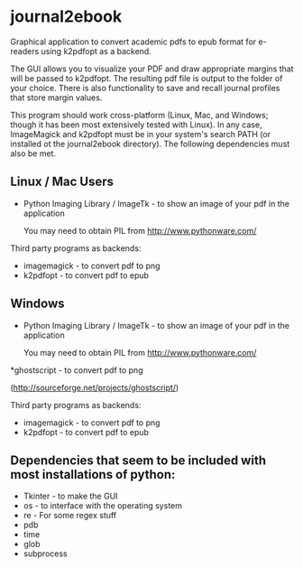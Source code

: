 journal2ebook
=============

Graphical application to convert academic pdfs to epub format for
e-readers using k2pdfopt as a backend.

The GUI allows you to visualize your PDF and draw appropriate margins
that will be passed to k2pdfopt. The resulting pdf file is output to
the folder of your choice. There is also functionality to save and
recall journal profiles that store margin values.

This program should work cross-platform (Linux, Mac, and Windows;
though it has been most extensively tested with Linux). In any case,
ImageMagick and k2pdfopt must be in your system's search PATH (or
installed ot the journal2ebook directory). The following dependencies
must also be met.

Linux / Mac Users
-----------------
* Python Imaging Library / ImageTk - to show an image of your pdf in
the application

  You may need to obtain PIL from http://www.pythonware.com/

Third party programs as backends:

* imagemagick - to convert pdf to png 
* k2pdfopt - to convert pdf to epub


Windows
-------
* Python Imaging Library / ImageTk - to show an image of your pdf in
the application

  You may need to obtain PIL from http://www.pythonware.com/

*ghostscript - to convert pdf to png

  (http://sourceforge.net/projects/ghostscript/)

Third party programs as backends:

* imagemagick - to convert pdf to png 
* k2pdfopt - to convert pdf to epub


Dependencies that seem to be included with most installations of
python:
----------------------------------------------------------------
* Tkinter - to make the GUI
* os - to interface with the operating system
* re - For some regex stuff
* pdb
* time
* glob
* subprocess
  
